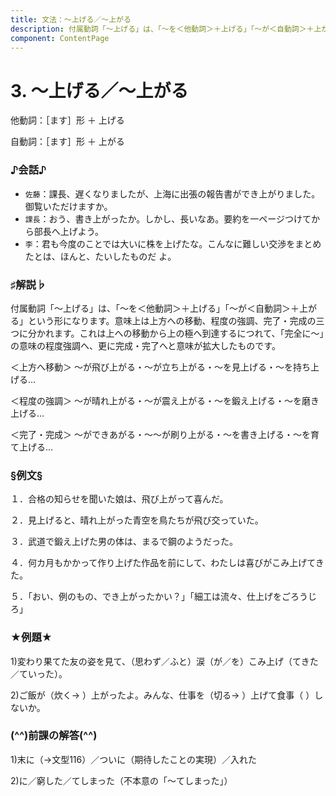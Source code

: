 ```yaml
---
title: 文法：～上げる／～上がる
description: 付属動詞「～上げる」は、「～を＜他動詞＞＋上げる」「～が＜自動詞＞＋上がる」という形になります。意味上は上方への移動、程度の強調、完了・完成の三つに分かれます。これは上への移動から上の極へ到達するにつれて、「完全に～」の意味の程度強調へ、更に完成・完了へと意味が拡大したものです。
component: ContentPage
---
```



# 3. ～上げる／～上がる
他動詞：［ます］形 ＋ 上げる 

自動詞：［ます］形 ＋ 上がる

### ♪会話♪
- `佐藤`：課長、遅くなりましたが、上海に出張の報告書ができ上がりました。御覧いただけますか。 
- `課長`：おう、書き上がったか。しかし、長いなあ。要約を一ページつけてから部長へ上げよう。
- `李`：君も今度のことでは大いに株を上げたな。こんなに難しい交渉をまとめたとは、ほんと、たいしたものだ よ。

### ♯解説♭
付属動詞「～上げる」は、「～を＜他動詞＞＋上げる」「～が＜自動詞＞＋上がる」という形になります。意味上は上方への移動、程度の強調、完了・完成の三つに分かれます。これは上への移動から上の極へ到達するにつれて、「完全に～」の意味の程度強調へ、更に完成・完了へと意味が拡大したものです。

＜上方へ移動＞
～が飛び上がる・～が立ち上がる・～を見上げる・～を持ち上げる…

＜程度の強調＞
～が晴れ上がる・～が震え上がる・～を鍛え上げる・～を磨き上げる…

＜完了・完成＞
～ができあがる・～～が刷り上がる・～を書き上げる・～を育て上げる…

### §例文§
１．合格の知らせを聞いた娘は、飛び上がって喜んだ。 

２．見上げると、晴れ上がった青空を鳥たちが飛び交っていた。 

３．武道で鍛え上げた男の体は、まるで鋼のようだった。 

４．何カ月もかかって作り上げた作品を前にして、わたしは喜びがこみ上げてきた。 

５．「おい、例のもの、でき上がったかい？」「細工は流々、仕上げをごろうじろ」 


### ★例題★
1)変わり果てた友の姿を見て、（思わず／ふと）涙（が／を）こみ上げ（てきた／ていった）。 

2)ご飯が（炊く→ ）上がったよ。みんな、仕事を（切る→ ）上げて食事（ ）しないか。 


### (^^)前課の解答(^^)
1)末に（→文型116）／ついに（期待したことの実現）／入れた 

2)に／窮した／てしまった（不本意の「～てしまった」） 

